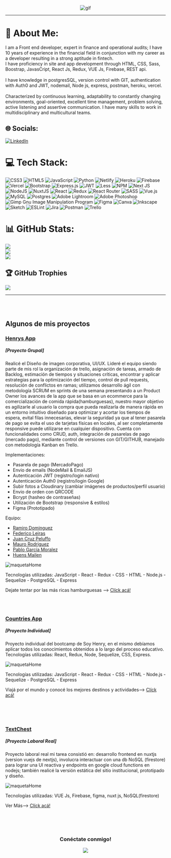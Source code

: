 
<p align="center"><img align="center" src="https://res.cloudinary.com/dz4ejl4ym/image/upload/v1660672065/Hola_Soy_Mail%C3%A9n_xjudb1.gif" alt="gif" /><p>
  <hr />
 
# 💫 About Me:
I am a Front end developer, expert in finance and operational audits; I have 10 years of experience in the financial field in conjunction with my career as a developer resulting in a strong aptitude in fintech. <br>I have proficiency in site and app development through HTML, CSS, Sass, Boostrap, JavasCript, React Js, Redux, VUE Js, Firebase, REST api.<br><br>I have knowledge in postgresSQL, version control with GIT, authentication with Auth0 and JWT, nodemail, Node js, express, postman, heroku, vercel.<br><br>Characterized by continuous learning, adaptability to constantly changing environments, goal-oriented, excellent time management, problem solving, active listening and assertive communication. I have many skills to work in multidisciplinary and multicultural teams.


## 🌐 Socials:
[![LinkedIn](https://img.shields.io/badge/LinkedIn-%230077B5.svg?logo=linkedin&logoColor=white)](https://linkedin.com/in/mailenhuens) 

# 💻 Tech Stack:
![CSS3](https://img.shields.io/badge/css3-%231572B6.svg?style=plastic&logo=css3&logoColor=white) ![HTML5](https://img.shields.io/badge/html5-%23E34F26.svg?style=plastic&logo=html5&logoColor=white) ![JavaScript](https://img.shields.io/badge/javascript-%23323330.svg?style=plastic&logo=javascript&logoColor=%23F7DF1E) ![Python](https://img.shields.io/badge/python-3670A0?style=plastic&logo=python&logoColor=ffdd54) ![Netlify](https://img.shields.io/badge/netlify-%23000000.svg?style=plastic&logo=netlify&logoColor=#00C7B7) ![Heroku](https://img.shields.io/badge/heroku-%23430098.svg?style=plastic&logo=heroku&logoColor=white) ![Firebase](https://img.shields.io/badge/firebase-%23039BE5.svg?style=plastic&logo=firebase) ![Vercel](https://img.shields.io/badge/vercel-%23000000.svg?style=plastic&logo=vercel&logoColor=white) ![Bootstrap](https://img.shields.io/badge/bootstrap-%23563D7C.svg?style=plastic&logo=bootstrap&logoColor=white) ![Express.js](https://img.shields.io/badge/express.js-%23404d59.svg?style=plastic&logo=express&logoColor=%2361DAFB) ![JWT](https://img.shields.io/badge/JWT-black?style=plastic&logo=JSON%20web%20tokens) ![Less](https://img.shields.io/badge/less-2B4C80?style=plastic&logo=less&logoColor=white) ![NPM](https://img.shields.io/badge/NPM-%23000000.svg?style=plastic&logo=npm&logoColor=white) ![Next JS](https://img.shields.io/badge/Next-black?style=plastic&logo=next.js&logoColor=white) ![NodeJS](https://img.shields.io/badge/node.js-6DA55F?style=plastic&logo=node.js&logoColor=white) ![NuxtJS](https://img.shields.io/badge/Nuxt-black?style=plastic&logo=nuxt.js&logoColor=white) ![React](https://img.shields.io/badge/react-%2320232a.svg?style=plastic&logo=react&logoColor=%2361DAFB) ![Redux](https://img.shields.io/badge/redux-%23593d88.svg?style=plastic&logo=redux&logoColor=white) ![React Router](https://img.shields.io/badge/React_Router-CA4245?style=plastic&logo=react-router&logoColor=white) ![SASS](https://img.shields.io/badge/SASS-hotpink.svg?style=plastic&logo=SASS&logoColor=white) ![Vue.js](https://img.shields.io/badge/vuejs-%2335495e.svg?style=plastic&logo=vuedotjs&logoColor=%234FC08D) ![MySQL](https://img.shields.io/badge/mysql-%2300f.svg?style=plastic&logo=mysql&logoColor=white) ![Postgres](https://img.shields.io/badge/postgres-%23316192.svg?style=plastic&logo=postgresql&logoColor=white) ![Adobe Lightroom](https://img.shields.io/badge/Adobe%20Lightroom-31A8FF.svg?style=plastic&logo=Adobe%20Lightroom&logoColor=white) ![Adobe Photoshop](https://img.shields.io/badge/adobephotoshop-%2331A8FF.svg?style=plastic&logo=adobephotoshop&logoColor=white) ![Gimp Gnu Image Manipulation Program](https://img.shields.io/badge/Gimp-657D8B?style=plastic&logo=gimp&logoColor=FFFFFF) 	![Figma](https://img.shields.io/badge/figma-%23F24E1E.svg?style=plastic&logo=figma&logoColor=white) ![Canva](https://img.shields.io/badge/Canva-%2300C4CC.svg?style=plastic&logo=Canva&logoColor=white) ![Inkscape](https://img.shields.io/badge/Inkscape-e0e0e0?style=plastic&logo=inkscape&logoColor=080A13) ![Sketch](https://img.shields.io/badge/Sketch-FFB387?style=plastic&logo=sketch&logoColor=black) ![ESLint](https://img.shields.io/badge/ESLint-4B3263?style=plastic&logo=eslint&logoColor=white) ![Jira](https://img.shields.io/badge/jira-%230A0FFF.svg?style=plastic&logo=jira&logoColor=white) ![Postman](https://img.shields.io/badge/Postman-FF6C37?style=plastic&logo=postman&logoColor=white) ![Trello](https://img.shields.io/badge/Trello-%23026AA7.svg?style=plastic&logo=Trello&logoColor=white)
# 📊 GitHub Stats:
![](https://github-readme-stats.vercel.app/api?username=mabhyHs&theme=jolly&hide_border=false&include_all_commits=true&count_private=true)<br/>
![](https://github-readme-streak-stats.herokuapp.com/?user=mabhyHs&theme=jolly&hide_border=false)<br/>
![](https://github-readme-stats.vercel.app/api/top-langs/?username=mabhyHs&theme=jolly&hide_border=false&include_all_commits=true&count_private=true&layout=compact)

## 🏆 GitHub Trophies
![](https://github-profile-trophy.vercel.app/?username=mabhyHs&theme=monokai&no-frame=false&no-bg=true&margin-w=4)

---

 
 <br /><br />
 
<h2>Algunos de mis proyectos</h2>

 <!-- title project 01 -->
 <h3><a href="https://henrys-app.vercel.app/" target="_blank" rel="noreferrer">Henrys App</a></h3> <h5>[Proyecto Grupal]</h5>
 
  <!-- descript -->

Realicé el Diseño de imagen corporativa, UI/UX. Lideré el equipo siendo parte de mis rol la organización de trello, asignación de tareas, armado de Backlog, estimación de tiempos y situaciones críticas, encontrar y aplicar estrategias para la optimización del tiempo, control de pull requests, resolución de conflictos en ramas; utilizamos desarrollo ágil con metodología SCRUM en sprints de una semana presentando a un Product Owner los avances de la app que se basa en un ecommerce para la comercialización de comida rápida(hamburguesas), nuestro mayor objetivo es agilizarle al usuario la compra que pueda realizarla de manera rápida en un entorno intuitivo diseñado para optimizar y acortar los tiempos de espera, evital filas innecesarias, elevar la seguridad ya que al tener pasarela de pago se evita el uso de tarjetas físicas en locales, al ser completamente responsive puede utilizarse en cualquier dispositivo. Cuenta con funcionalidades como CRUD, auth, integración de pasarelas de pago (mercado pago), mediante control de versiones con GIT/GITHUB, manejado con metodología Kanban en Trello.
 
  Implementaciones: 
* Pasarela de pago (MercadoPago)
* Envio de emails (NodeMail & EmailJS)
* Autenticación JWT (registro/login nativo)
* Autenticación Auth0 (registro/login Google)
* Subir fotos a Cloudinary (cambiar imágenes de productos/perfil usuario)
* Envio de orden con QRCODE
* Bcrypt (hasheo de contraseñas)
* Utilización de Bootstrap (responsive & estilos)
* Figma (Prototipado)

Equipo:
* <a href="https://github.com/siprem10" target="_blank" rel="noreferrer">Ramiro Dominguez</a>
* <a href="https://github.com/FLeiras" target="_blank" rel="noreferrer">Federico Leiras</a>
* <a href="https://github.com/PJuanCruz" target="_blank" rel="noreferrer">Juan Cruz Peluffo</a>
* <a href="https://github.com/maurorodriguez" target="_blank" rel="noreferrer">Mauro Rodriguez</a>
* <a href="https://github.com/pablogarciamoralez" target="_blank" rel="noreferrer">Pablo García Moralez</a>
* <a href="https://github.com/mabhyHs" target="_blank" rel="noreferrer">Huens Mailen</a>



 <!-- img -->
 ![maquetaHome](https://res.cloudinary.com/dz4ejl4ym/image/upload/v1660667883/Dise%C3%B1o_sin_t%C3%ADtulo_3_b9wjoe.gif)

 Tecnologías utilizadas: JavaScript - React - Redux - CSS - HTML - 
 Node.js - Sequelize - PostgreSQL -  Express 

 <!-- msg -->
Dejate tentar por las más ricas hamburguesas -->
 <a href="https://henrys-app.vercel.app/" target="_blank" rel="noreferrer">Clíck acá!</a>
 
 <br/><br/> <!-- 2 espacios -->
 
 <!-- title project 02 -->
 <h3><a href="https://henry-countries-app.vercel.app/" target="_blank" rel="noreferrer">Countries App</a></h3> <h5>[Proyecto Individual]</h5>

  <!-- descript -->
 Proyecto individual del bootcamp de Soy Henry, en el mismo debíamos aplicar todos los conocimientos obtenidos a lo largo del proceso educativo.
Tecnologías utilizadas: React, Redux, Node, Sequelize, CSS, Express.
 
<!-- img -->
 ![maquetaHome](https://res.cloudinary.com/dz4ejl4ym/image/upload/v1660666653/Dise%C3%B1o_sin_t%C3%ADtulo_1_m87arz.gif)
 
 Tecnologías utilizadas: JavaScript - React - Redux - CSS - HTML - 
 Node.js - Sequelize - PostgreSQL -  Express 

 <!-- msg -->
 Viajá por el mundo y conocé los mejores destinos y actividades-->
 <a href="https://henry-countries-app.vercel.app/" target="_blank" rel="noreferrer">Clíck acá!</a>
 
 <br/><br/><br/> <!-- 3 espacios -->
 
  <!-- title project 03 -->
 <h3><a href="https://www.textchest.com/" target="_blank" rel="noreferrer">TextChest</a></h3> <h5>[Proyecto Laboral Real]</h5>
 
  <!-- descript -->
Proyecto laboral real mi tarea consistió en: desarrollo frontend en nuxtjs (version vuejs de nextjs), involucra interactuar con una db NoSQL (firestore) para lograr una UI reactiva y endpoints en google cloud functions en nodejs; también realicé la versión estática del sitio institucional, prototipado y diseño.
 
<!-- img -->
 ![maquetaHome](https://res.cloudinary.com/dz4ejl4ym/image/upload/v1660667796/Dise%C3%B1o_sin_t%C3%ADtulo_2_tu0tvo.gif)
 
 Tecnologías utilizadas: VUE Js, Firebase, figma, nuxt js, NoSQL(firestore)

 <!-- msg -->
 Ver Más-->
 <a href="https://www.textchest.com/" target="_blank" rel="noreferrer">Clíck acá!</a>
 
 <br/><br/><br/> <!-- 3 espacios -->

 <h3 align="center">Conéctate conmigo!</h3>
 <p align="center">
 <a href="https://www.linkedin.com/in/mailenhuens/" target="_blank" rel="noreferrer"><img align="center" src="https://res.cloudinary.com/henrysburgers/image/upload/v1660623438/github/linkedin-min_x8lbqa.png" /></a>
 </p>
